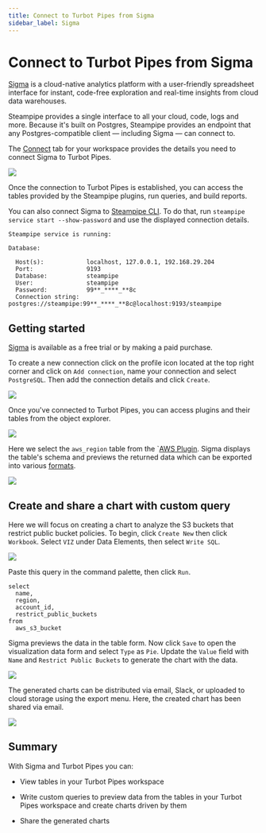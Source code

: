 ```yaml
---
title: Connect to Turbot Pipes from Sigma
sidebar_label: Sigma
---
```


# Connect to Turbot Pipes from Sigma

[Sigma](https://www.sigmacomputing.com/) is a cloud-native analytics platform with a user-friendly spreadsheet interface for instant, code-free exploration and real-time insights from cloud data warehouses.

Steampipe provides a single interface to all your cloud, code, logs and more. Because it's built on Postgres, Steampipe provides an endpoint that any Postgres-compatible client — including Sigma — can connect to.

The [Connect](/pipes/docs/integrations/) tab for your workspace provides the details you need to connect Sigma to Turbot Pipes.

<div style={{"marginTop":"1em", "marginBottom":"1em", "width":"90%"}}>
<img src="/images/docs/pipes/turbot-pipes-connect-details.jpg" />
</div>

Once the connection to Turbot Pipes is established, you can access the tables provided by the Steampipe plugins, run queries, and build reports.

You can also connect Sigma to [Steampipe CLI](https://steampipe.io/downloads). To do that, run `steampipe service start --show-password` and use the displayed connection details.

```
Steampipe service is running:

Database:

  Host(s):            localhost, 127.0.0.1, 192.168.29.204
  Port:               9193
  Database:           steampipe
  User:               steampipe
  Password:           99**_****_**8c
  Connection string:  postgres://steampipe:99**_****_**8c@localhost:9193/steampipe
```

## Getting started

[Sigma](https://www.sigmacomputing.com/free-trial) is available as a free trial or by making a paid purchase.

To create a new connection click on the profile icon located at the top right corner and click on `Add connection`, name your connection and select `PostgreSQL`. Then add the connection details and click `Create`.

<div style={{"marginTop":"1em", "marginBottom":"1em", "width":"90%"}}>
<img src="/images/docs/pipes/sigma-connection-success.png" />
</div>

Once you've connected to Turbot Pipes, you can access plugins and their tables from the object explorer.

<div style={{"marginTop":"1em", "marginBottom":"1em", "width":"50%"}}>
<img src="/images/docs/pipes/sigma-explorer.png" />
</div>

Here we select the `aws_region` table from the `[AWS Plugin](https://hub.steampipe.io/plugins/turbot/aws). Sigma displays the table's schema and previews the returned data which can be exported into various [formats](https://help.sigmacomputing.com/hc/en-us/articles/1500012313122-Download-or-export-a-data-element#h_01FRRFMP3SNX2MSPRZJVG9NG06).

<div style={{"marginTop":"1em", "marginBottom":"1em", "width":"90%"}}>
<img src="/images/docs/pipes/sigma-data-preview.png" />
</div>

## Create and share a chart with custom query

Here we will focus on creating a chart to analyze the S3 buckets that restrict public bucket policies. To begin, click `Create New` then click `Workbook`. Select `VIZ` under Data Elements, then select `Write SQL`.

<div style={{"marginTop":"1em", "marginBottom":"1em", "width":"50%"}}>
<img src="/images/docs/pipes/sigma-data-elements.png" />
</div>

Paste this query in the command palette, then click `Run`.

```
select
  name,
  region,
  account_id,
  restrict_public_buckets
from
  aws_s3_bucket
```

Sigma previews the data in the table form. Now click `Save` to open the visualization data form and select `Type` as `Pie`. Update the `Value` field with `Name` and `Restrict Public Buckets` to generate the chart with the data.

<div style={{"marginTop":"1em", "marginBottom":"1em", "width":"90%"}}>
<img src="/images/docs/pipes/sigma-visualization-chart.png" />
</div>

The generated charts can be distributed via email, Slack, or uploaded to cloud storage using the export menu. Here, the created chart has been shared via email.

<div style={{"marginTop":"1em", "marginBottom":"1em", "width":"90%"}}>
<img src="/images/docs/pipes/sigma-email-output.png" />
</div>

## Summary

With Sigma and Turbot Pipes you can:

- View tables in your Turbot Pipes workspace

- Write custom queries to preview data from the tables in your Turbot Pipes workspace and create charts driven by them

- Share the generated charts
